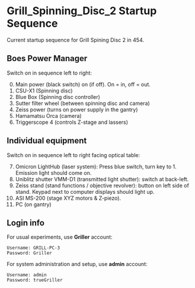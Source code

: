 # Grill_Spinning_Disc_2 Startup Sequence
 
 Current startup sequence for Grill Spining Disc 2 in 454.

## Boes Power Manager ##

Switch on in sequence left to right:

0. Main power (black switch) on (if off).  On = in, off = out.
1. CSU-X1 (Spinning disc)
2. Blue Box (Spinning disc controller)
3. Sutter filter wheel (between spinning disc and camera)
4. Zeiss power (turns on power supply in the gantry)
5. Hamamatsu Orca (camera)
6. Triggerscope 4 (controls Z-stage and lassers)

## Individual equipment ##

Switch on in sequence left to right facing optical table:

7.  Omicron LightHub (laser system): Press blue switch, turn key to 1.  Emission light should come on.
8.  Uniblitz shutter VMM-D1 (transmitted light shutter): switch at back-left.
9.  Zeiss stand (stand functions / objective revolver): button on left side of stand. Keypad next to computer displays should light up.
10. ASI MS-200 (stage XYZ motors & Z-piezo).
11. PC (on gantry)

## Login info ##

For usual experiments, use **Griller** account:

```
Username: GRILL-PC-3
Password: Griller
```
For system administration and setup, use **admin** account:

```
Username: admin
Password: trueGriller
```


